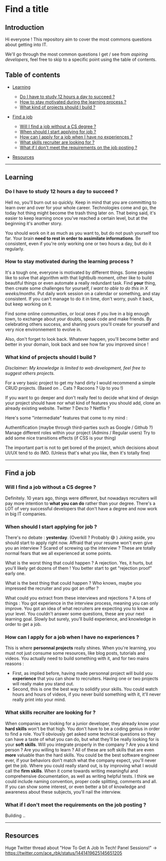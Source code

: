 # Find a title

## Introduction

Hi everyone ! This repository aim to cover the most commons questions about getting into IT.

We'll go through the most common questions I get / see from _aspiring developers_, feel free to skip to a specific point using the table of contents.

## Table of contents

-   [Learning](#learn)

    -   [Do I have to study 12 hours a day to succeed ?](#work-intensity)
    -   [How to stay motivated during the learning process ?](#motivation-while-learning)
    -   [What kind of projects should I build ?](#building-projects)

-   [Find a job](#job)

    -   [Will I find a job without a CS degree ?](#job-without-CS-degree)
    -   [When should I start applying for job ?](#applying)
    -   [How can I apply for a job when I have no experiences ?](#no-experiences)
    -   [What skills recruiter are looking for ?](#skills-for-recruiters)
    -   [What if I don't meet the requirements on the job posting ?](#requirements-for-job)

-   [Resources](#resources)

---

## Learning

<a name="learn"></a>

### Do I have to study 12 hours a day to succeed ?

<a name="work-intensity"></a>

Hell no, you'll burn out so quickly.
Keep in mind that you are committing to learn over and over for your whole career. Technologies come and go, the today hot thing might become the trash thing later on. That being said, it's easier to keep learning once you've reached a certain level, but at the beginning it's another story.

You should work on it as much as you want to, but do not push yourself too far. Your brain **need to rest in order to assimilate informations**. Be consistent, even if you're only working one or two hours a day, but do it regularly.

### How to stay motivated during the learning process ?

<a name="motivation-while-learning"></a>

It's a tough one, everyone is motivated by different things. Some peoples like to solve that algorithm with that lightbulb moment, other like to build beautiful things or even automate a really redundant task.
Find **your** thing, then create some challenges for yourself, _I want to able to do this in X weeks/months_. Put daily work session on a calendar or something, and stay consistent. If you can't manage to do it in time, don't worry, push it back, but keep working on it.

Find some online communities, or local ones if you live in a big enough town, to exchange about your doubts, speak code and make friends. By celebrating others success, and sharing yours you'll create for yourself and very nice environnement to evolve in.

Also, don't forget to look back. Whatever happen, you'll become better and better in your domain, look back and see how far you improved since !

### What kind of projects should I build ?

<a name="building-projects"></a>

_Disclaimer: My knowledge is limited to web development, feel free to suggest others projects._

For a very basic project to get my hand dirty I would recommend a simple CRUD projects. (Based on .. Cats ? Racoons ? Up to you !)

If you want to go deeper and don't really feel to decide what kind of design your project should have nor what kind of features you should add, clone an already existing website. Twitter ? Dev.to ? Netflix ?

Here's some "intermediate" features that come to my mind :

Authentification (maybe through third-parties such as Google / Github ?)
Manage different roles within your project (Admins / Regular users)
Try to add some nice transitions effects (if CSS is your thing)

The important part is not to get bored of the project, which decisions about UI/UX tend to do IMO. (Unless that's what you like, then it's totally fine)

---

## Find a job

<a name="job"></a>

### Will I find a job without a CS degree ?

<a name="job-without-CS-degree"></a>

Definitely. 10 years ago, things were different, but nowadays recruiters will pay more intention to **what you can do** rather than your degree. There's a LOT of very successful developers that don't have a degree and now work in big IT companies.

### When should I start applying for job ?

<a name="applying"></a>

There's no debate : **yesterday**. (Overkill ? Probably 😅 ) Joking aside, you should start to apply right now.
Affraid that your resume won't even give you an interview ? Scared of screwing up the interview ? These are totally normal fears that we all experienced at some points.

What is the worst thing that could happen ? A rejection. Yes, it hurts, but you'll likely get dozens of them ! You better start to get "rejection proof" early one.

What is the best thing that could happen ? Who knows, maybe you impressed the recruiter and you got an offer ?

What could you extract from these interviews and rejections ? A tons of things : You got experience in the interview process, meaning you can only improve. You got an idea of what recruiters are expecting you to know at your level. You couldn't answer some questions, these are your next learning goal.
Slowly but surely, you'll build experience, and knowledge in order to get a job.

### How can I apply for a job when I have no experiences ?

<a name="no-experiences"></a>

This is where **personnal projects** really shines. When you're learning, you must not just consume some resources, like blog posts, tutorials and videos. You actually need to build something with it, and for two mains reasons :

-   First, as implied before, having made personnal project will build you **experience** that you can show to recruiters. Having one or two projects will really make you stand out.
-   Second, this is one the best way to solidify your skills. You could watch hours and hours of videos, if you never build something with it, it'll never really print into your mind.

### What skills recruiter are looking for ?

<a name="skills-for-recruiters"></a>

When companies are looking for a junior developer, they already know your **hard skills** won't be that high. You don't have to be a coding genius in order to find a role. You'll obviously get asked some technical questions so they can have a taste of what you can do, but what they'll be really looking for is your **soft skills**.
Will you integrate properly in the company ? Are you a kind person ? Are you willing to learn ? All of these are soft skills that are even **more** valuable than the hard skills. You could be the best software engineer ever, if your behaviors don't match what the company expect, you'll never get the job.
Where you could really stand out, is by improving what I would call the **firm skills**. When it come towards writing meaningful and comprehensive documentation, as well as writing helpful tests. I think we could include naming convention, proper code splitting, comments and all. If you can show some interest, or even better a bit of knowledge and awareness about these subjects, you'll nail the interview.

### What if I don't meet the requirements on the job posting ?

<a name="requirements-for-job"></a>

Building ..

---

## Resources

<a name="resources"></a>

Huge Twitter thread about "How To Get A Job In Tech! Panel Sessions!" -> https://twitter.com/ace_rbk/status/1441419625145651205
